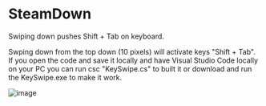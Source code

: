 # SteamDown
Swiping down pushes Shift + Tab on keyboard. 

Swping down from the top down (10 pixels) will activate keys "Shift + Tab". If you open the code and save it locally and have Visual Studio Code locally on your PC you can run csc "KeySwipe.cs" to built it or download and run the KeySwipe.exe to make it work. 

![image](https://github.com/victory111111/SteamDown/assets/139520397/d9508273-de62-43a0-abde-57a86cea2b79)
